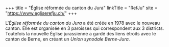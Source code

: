 +++
title = "Église réformée du canton du Jura"
linkTitle = "RefJu"
site = "https://www.egliserefju.ch/"
+++

L'*Église réformée du canton du Jura* a été créée en 1978 avec le nouveau canton. Elle est organisée en 3 paroisses qui correspondent aux 3 districts. Toutefois la nouvelle Église jurassienne a gardé des liens étroits avec le canton de Berne, en créant un *Union synodale Berne-Jura*.
